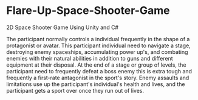 # Flare-Up-Space-Shooter-Game
2D Space Shooter Game Using Unity and C#

The participant normally controls a individual frequently in the shape of a protagonist or avatar. This participant individual need to navigate a stage, destroying enemy spaceships, accumulating power up's, and combating enemies with their natural abilities in addition to guns and different equipment at their disposal.
At the end of a stage or group of levels, the participant need to frequently defeat a boss enemy this is extra tough and frequently a first-rate antagonist in the sport's story.
Enemy assaults and limitations use up the participant's individual's health and lives, and the participant gets a sport over once they run out of lives.
